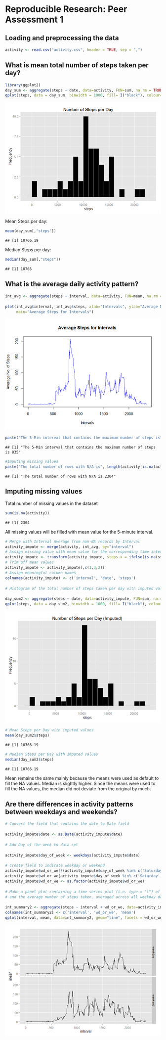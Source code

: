 # Reproducible Research: Peer Assessment 1


## Loading and preprocessing the data


```r
activity <- read.csv("activity.csv", header = TRUE, sep = ",")
```


## What is mean total number of steps taken per day?


```r
library(ggplot2)
day_sum <- aggregate(steps ~ date, data=activity, FUN=sum, na.rm = TRUE)
qplot(steps, data = day_sum, binwidth = 1000, fill= I("black"), colour=I("grey"), ylab="Frequency", main="Number of Steps per Day")
```

![](PA1_template_files/figure-html/unnamed-chunk-2-1.png) 

Mean Steps per day:

```r
mean(day_sum[,"steps"])
```

```
## [1] 10766.19
```
Median Steps per day:

```r
median(day_sum[,"steps"])
```

```
## [1] 10765
```

## What is the average daily activity pattern?


```r
int_avg <- aggregate(steps ~ interval, data=activity, FUN=mean, na.rm = TRUE)

plot(int_avg$interval, int_avg$steps, xlab="Intervals", ylab="Average No. of Steps", type="l", col="blue",
     main="Average Steps for Intervals")
```

![](PA1_template_files/figure-html/unnamed-chunk-5-1.png) 

```r
paste("The 5-Min interval that contains the maximum number of steps is", int_avg[which.max(int_avg$steps),]$interval)
```

```
## [1] "The 5-Min interval that contains the maximum number of steps is 835"
```

```r
#Imputing missing values
paste("The total number of rows with N/A is", length(activity[is.na(activity$steps),"steps"]))
```

```
## [1] "The total number of rows with N/A is 2304"
```


## Imputing missing values

Total number of missing values in the dataset

```r
sum(is.na(activity))
```

```
## [1] 2304
```
All missing values will be filled with mean value for the 5-minute interval.


```r
# Merge with Interval Average from non-NA records by Interval
activity_impute <- merge(activity, int_avg, by="interval")
# Assign missing value with mean value for the corresponding time interval
activity_impute <- transform(activity_impute, steps.x = ifelse(is.na(steps.x),steps.y,steps.x))
# Trim off mean values
activity_impute <- activity_impute[,c(1,3,2)]
# Assign meaningful column names
colnames(activity_impute) <- c('interval', 'date', 'steps')

# Histogram of the total number of steps taken per day with imputed values

day_sum2 <- aggregate(steps ~ date, data=activity_impute, FUN=sum, na.rm = TRUE)
qplot(steps, data = day_sum2, binwidth = 1000, fill= I("black"), colour=I("grey"), ylab="Frequency", main="Number of Steps per Day (Imputed)")
```

![](PA1_template_files/figure-html/unnamed-chunk-7-1.png) 

```r
# Mean Steps per Day with imputed values
mean(day_sum2$steps)
```

```
## [1] 10766.19
```

```r
# Median Steps per Day with imputed values
median(day_sum2$steps)
```

```
## [1] 10766.19
```

Mean remains the same mainly because the means were used as default to fill the NA values.
Median is slightly higher. Since the means were used to fill the NA values, the median did 
not deviate from the original by much. 



## Are there differences in activity patterns between weekdays and weekends?


```r
# Convert the field that contains the date to Date field

activity_impute$date <- as.Date(activity_impute$date)

# Add Day of the week to data set

activity_impute$day_of_week <- weekdays(activity_impute$date)

# Create field to indicate weekday or weekend
activity_impute$wd_or_we[!(activity_impute$day_of_week %in% c('Saturday', 'Sunday'))] <- "weekday"
activity_impute$wd_or_we[activity_impute$day_of_week %in% c('Saturday', 'Sunday')] <- "weekend"
activity_impute$wd_or_we <- as.factor(activity_impute$wd_or_we)

# Make a panel plot containing a time series plot (i.e. type = "l") of the 5-minute interval (x-axis)
# and the average number of steps taken, averaged across all weekday days or weekend days (y-axis). 

int_summary2 <- aggregate(steps ~ interval + wd_or_we, data=activity_impute, FUN=mean)
colnames(int_summary2) <- c('interval', 'wd_or_we', 'mean')
qplot(interval, mean, data=int_summary2, geom="line", facets = wd_or_we~., binwidth = 2)
```

![](PA1_template_files/figure-html/unnamed-chunk-8-1.png) 
